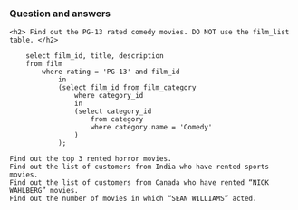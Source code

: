 <h3> Question and answers </h3>
  <p>  
    
    <h2> Find out the PG-13 rated comedy movies. DO NOT use the film_list table. </h2>
    
        select film_id, title, description 
        from film 
            where rating = 'PG-13' and film_id 
                in 
                (select film_id from film_category 
                    where category_id 
                    in 
                    (select category_id 
                        from category 
                        where category.name = 'Comedy'
                    )
                );
    
   </p>
   
    Find out the top 3 rented horror movies.
    Find out the list of customers from India who have rented sports movies.
    Find out the list of customers from Canada who have rented “NICK WAHLBERG” movies.
    Find out the number of movies in which “SEAN WILLIAMS” acted.
